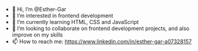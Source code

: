 - 👋 Hi, I’m @Esther-Gar
- 👀 I’m interested in frontend development
- 🌱 I’m currently learning HTML, CSS and JavaScript
- 💞️ I’m looking to collaborate on frontend development projects, and also improve on my skills
- 📫 How to reach me: https://www.linkedin.com/in/esther-gar-a07328157

<!---
Esther-Gar/Esther-Gar is a ✨ special ✨ repository because its `README.md` (this file) appears on your GitHub profile.
You can click the Preview link to take a look at your changes.
--->
